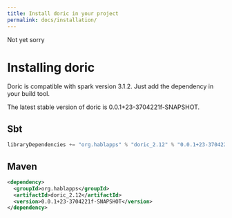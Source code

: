 ```yaml
---
title: Install doric in your project
permalink: docs/installation/
---
```

Not yet sorry
# Installing doric
Doric is compatible with spark version 3.1.2. Just add the dependency in your build tool.

The latest stable version of doric is 0.0.1+23-3704221f-SNAPSHOT.

## Sbt
```scala
libraryDependencies += "org.hablapps" % "doric_2.12" % "0.0.1+23-3704221f-SNAPSHOT"
```
## Maven
```xml
<dependency>
  <groupId>org.hablapps</groupId>
  <artifactId>doric_2.12</artifactId>
  <version>0.0.1+23-3704221f-SNAPSHOT</version>
</dependency>
```
